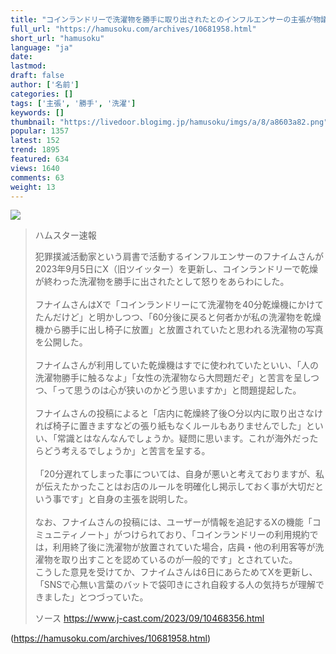 ```yaml
---
title: "コインランドリーで洗濯物を勝手に取り出されたとのインフルエンサーの主張が物議:ハムスター速報"
full_url: "https://hamusoku.com/archives/10681958.html"
short_url: "hamusoku"
language: "ja"
date: 
lastmod: 
draft: false
author: ['名前']
categories: []
tags: ['主張', '勝手', '洗濯']
keywords: []
thumbnail: "https://livedoor.blogimg.jp/hamusoku/imgs/a/8/a8603a82.png"
popular: 1357
latest: 152
trend: 1895
featured: 634
views: 1640
comments: 63
weight: 13
---
```


![](https://livedoor.blogimg.jp/hamusoku/imgs/a/8/a8603a82.png)

<blockquote><p>ハムスター速報</p><p>犯罪撲滅活動家という肩書で活動するインフルエンサーのフナイムさんが2023年9月5日にX（旧ツイッター）を更新し、コインランドリーで乾燥が終わった洗濯物を勝手に出されたとして怒りをあらわにした。<br> <br> フナイムさんはXで「コインランドリーにて洗濯物を40分乾燥機にかけてたんだけど」と明かしつつ、「60分後に戻ると何者かが私の洗濯物を乾燥機から勝手に出し椅子に放置」と放置されていたと思われる洗濯物の写真を公開した。<br> <br> フナイムさんが利用していた乾燥機はすでに使われていたといい、「人の洗濯物勝手に触るなよ」「女性の洗濯物なら大問題だぞ」と苦言を呈しつつ、「って思うのは心が狭いのかどう思いますか」と問題提起した。<br> <br> フナイムさんの投稿によると「店内に乾燥終了後○分以内に取り出さなければ椅子に置きますなどの張り紙もなくルールもありませんでした」といい、「常識とはなんなんでしょうか。疑問に思います。これが海外だったらどう考えるでしょうか」と苦言を呈する。<br> <br> 「20分遅れてしまった事については、自身が悪いと考えておりますが、私が伝えたかったことはお店のルールを明確化し掲示しておく事が大切だという事です」と自身の主張を説明した。<br> <br> なお、フナイムさんの投稿には、ユーザーが情報を追記するXの機能「コミュニティノート」がつけられており、「コインランドリーの利用規約では，利用終了後に洗濯物が放置されていた場合，店員・他の利用客等が洗濯物を取り出すことを認めているのが一般的です」とされていた。<br> こうした意見を受けてか、フナイムさんは6日にあらためてXを更新し、「SNSで心無い言葉のバットで袋叩きにされ自殺する人の気持ちが理解できました」とつづっていた。<br></p>ソース <a href='https://www.j-cast.com/2023/09/10468356.html' target='blank'>https://www.j-cast.com/2023/09/10468356.html</a></blockquote>

(https://hamusoku.com/archives/10681958.html)
